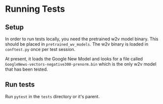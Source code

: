 # Running Tests

## Setup

In order to run tests locally, you need the pretrained w2v model binary. This should
be placed in `pretrained_wv_models`. The w2v binary is loaded in
`conftest.py` once per test session.

At present, it loads the Google New Model and looks for a file called
`GoogleNews-vectors-negative300-prenorm.bin` which is the only w2v model that has
been tested.

## Run tests

Run `pytest` in the `tests` directory or it's parent.
